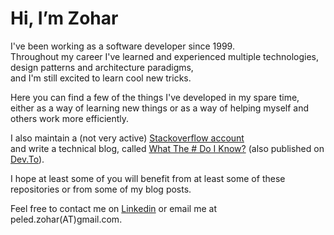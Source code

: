 # Hi, I’m Zohar

I've been working as a software developer since 1999.  
Throughout my career I've learned and experienced multiple technologies,  
design patterns and architecture paradigms,  
and I'm still excited to learn cool new tricks.

Here you can find a few of the things I've developed in my spare time,  
either as a way of learning new things or as a way of helping myself and others work more efficiently.

I also maintain a (not very active) [Stackoverflow account](https://stackoverflow.com/users/3094533/zohar-peled)  
and write a technical blog, called [What The # Do I Know?](https://zoharpeled.wordpress.com/) (also published on [Dev.To](https://dev.to/peledzohar)).

I hope at least some of you will benefit from at least some of these repositories or from some of my blog posts.

Feel free to contact me on [Linkedin](https://www.linkedin.com/in/zohar-peled/) or email me at peled.zohar(AT)gmail.com.
<!---
Peled-Zohar/Peled-Zohar is a ✨ special ✨ repository because its `README.md` (this file) appears on your GitHub profile.
You can click the Preview link to take a look at your changes.
--->
